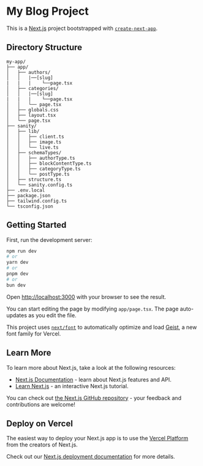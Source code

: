 # My Blog Project

This is a [Next.js](https://nextjs.org) project bootstrapped with [`create-next-app`](https://nextjs.org/docs/app/api-reference/cli/create-next-app).

## Directory Structure

```
my-app/
├── app/
│   ├── authors/
│   │   |──[slug]
|   |   |    └──page.tsx
│   ├── categories/
│   │   |──[slug]
|   |   |    └──page.tsx
│   │   └── page.tsx
│   ├── globals.css
│   ├── layout.tsx
│   └── page.tsx
├── sanity/
│   ├── lib/
│   │   ├── client.ts
│   │   ├── image.ts
│   │   └── live.ts
│   ├── schemaTypes/
│   │   ├── authorType.ts
│   │   ├── blockContentType.ts
│   │   ├── categoryType.ts
│   │   └── postType.ts
│   ├── structure.ts
│   └── sanity.config.ts
├── .env.local
├── package.json
├── tailwind.config.ts
└── tsconfig.json
```

## Getting Started

First, run the development server:

```bash
npm run dev
# or
yarn dev
# or
pnpm dev
# or
bun dev
```

Open [http://localhost:3000](http://localhost:3000) with your browser to see the result.

You can start editing the page by modifying `app/page.tsx`. The page auto-updates as you edit the file.

This project uses [`next/font`](https://nextjs.org/docs/app/building-your-application/optimizing/fonts) to automatically optimize and load [Geist](https://vercel.com/font), a new font family for Vercel.

## Learn More

To learn more about Next.js, take a look at the following resources:

- [Next.js Documentation](https://nextjs.org/docs) - learn about Next.js features and API.
- [Learn Next.js](https://nextjs.org/learn) - an interactive Next.js tutorial.

You can check out [the Next.js GitHub repository](https://github.com/vercel/next.js) - your feedback and contributions are welcome!

## Deploy on Vercel

The easiest way to deploy your Next.js app is to use the [Vercel Platform](https://vercel.com/new?utm_medium=default-template&filter=next.js&utm_source=create-next-app&utm_campaign=create-next-app-readme) from the creators of Next.js.

Check out our [Next.js deployment documentation](https://nextjs.org/docs/app/building-your-application/deploying) for more details.

